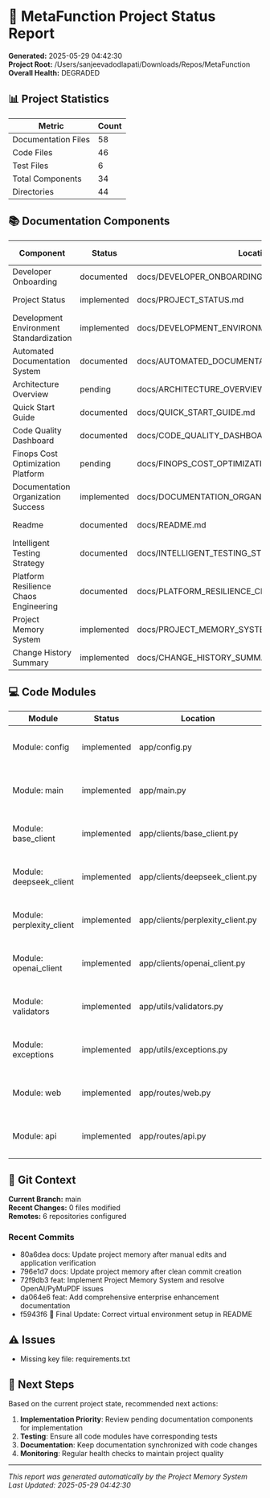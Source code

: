 # 🧬 MetaFunction Project Status Report

**Generated:** 2025-05-29 04:42:30  
**Project Root:** /Users/sanjeevadodlapati/Downloads/Repos/MetaFunction  
**Overall Health:** DEGRADED

## 📊 Project Statistics

| Metric | Count |
|--------|-------|
| Documentation Files | 58 |
| Code Files | 46 |
| Test Files | 6 |
| Total Components | 34 |
| Directories | 44 |

## 📚 Documentation Components

| Component | Status | Location | Last Modified |
|-----------|--------|----------|---------------|
| Developer Onboarding | documented | docs/DEVELOPER_ONBOARDING.md | 2025-05-29 |
| Project Status | implemented | docs/PROJECT_STATUS.md | 2025-05-29 |
| Development Environment Standardization | implemented | docs/DEVELOPMENT_ENVIRONMENT_STANDARDIZATION.md | 2025-05-29 |
| Automated Documentation System | documented | docs/AUTOMATED_DOCUMENTATION_SYSTEM.md | 2025-05-29 |
| Architecture Overview | pending | docs/ARCHITECTURE_OVERVIEW.md | 2025-05-29 |
| Quick Start Guide | documented | docs/QUICK_START_GUIDE.md | 2025-05-29 |
| Code Quality Dashboard | documented | docs/CODE_QUALITY_DASHBOARD.md | 2025-05-29 |
| Finops Cost Optimization Platform | pending | docs/FINOPS_COST_OPTIMIZATION_PLATFORM.md | 2025-05-29 |
| Documentation Organization Success | implemented | docs/DOCUMENTATION_ORGANIZATION_SUCCESS.md | 2025-05-29 |
| Readme | documented | docs/README.md | 2025-05-29 |
| Intelligent Testing Strategy | documented | docs/INTELLIGENT_TESTING_STRATEGY.md | 2025-05-29 |
| Platform Resilience Chaos Engineering | documented | docs/PLATFORM_RESILIENCE_CHAOS_ENGINEERING.md | 2025-05-29 |
| Project Memory System | implemented | docs/PROJECT_MEMORY_SYSTEM.md | 2025-05-29 |
| Change History Summary | implemented | docs/CHANGE_HISTORY_SUMMARY.md | 2025-05-29 |

## 💻 Code Modules

| Module | Status | Location | Features |
|--------|--------|----------|----------|
| Module: config | implemented | app/config.py | 4 classes, 3 functions |
| Module: main | implemented | app/main.py | 0 classes, 2 functions |
| Module: base_client | implemented | app/clients/base_client.py | 1 classes, 3 functions |
| Module: deepseek_client | implemented | app/clients/deepseek_client.py | 1 classes, 2 functions |
| Module: perplexity_client | implemented | app/clients/perplexity_client.py | 1 classes, 2 functions |
| Module: openai_client | implemented | app/clients/openai_client.py | 1 classes, 2 functions |
| Module: validators | implemented | app/utils/validators.py | 0 classes, 6 functions |
| Module: exceptions | implemented | app/utils/exceptions.py | 6 classes, 11 functions |
| Module: web | implemented | app/routes/web.py | 0 classes, 9 functions |
| Module: api | implemented | app/routes/api.py | 0 classes, 8 functions |

## 🔄 Git Context

**Current Branch:** main  
**Recent Changes:** 0 files modified  
**Remotes:** 6 repositories configured

### Recent Commits
- 80a6dea docs: Update project memory after manual edits and application verification
- 796e1d7 docs: Update project memory after clean commit creation
- 72f9db3 feat: Implement Project Memory System and resolve OpenAI/PyMuPDF issues
- da064e6 feat: Add comprehensive enterprise enhancement documentation
- f5943f6 📝 Final Update: Correct virtual environment setup in README

## ⚠️ Issues
- Missing key file: requirements.txt

## 🎯 Next Steps

Based on the current project state, recommended next actions:

1. **Implementation Priority**: Review pending documentation components for implementation
2. **Testing**: Ensure all code modules have corresponding tests
3. **Documentation**: Keep documentation synchronized with code changes
4. **Monitoring**: Regular health checks to maintain project quality

---
*This report was generated automatically by the Project Memory System*
*Last Updated: 2025-05-29 04:42:30*
